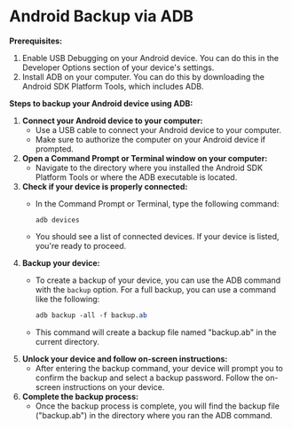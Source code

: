 # Android Backup via ADB

**Prerequisites:**

1. Enable USB Debugging on your Android device. You can do this in the Developer Options section of your device's settings.
2. Install ADB on your computer. You can do this by downloading the Android SDK Platform Tools, which includes ADB.

**Steps to backup your Android device using ADB:**

1. **Connect your Android device to your computer:**
   * Use a USB cable to connect your Android device to your computer.
   * Make sure to authorize the computer on your Android device if prompted.
2. **Open a Command Prompt or Terminal window on your computer:**
   * Navigate to the directory where you installed the Android SDK Platform Tools or where the ADB executable is located.
3. **Check if your device is properly connected:**
   *   In the Command Prompt or Terminal, type the following command:

       ```
       adb devices
       ```
   * You should see a list of connected devices. If your device is listed, you're ready to proceed.
4. **Backup your device:**
   *   To create a backup of your device, you can use the ADB command with the `backup` option. For a full backup, you can use a command like the following:

       ```css
       adb backup -all -f backup.ab
       ```
   * This command will create a backup file named "backup.ab" in the current directory.
5. **Unlock your device and follow on-screen instructions:**
   * After entering the backup command, your device will prompt you to confirm the backup and select a backup password. Follow the on-screen instructions on your device.
6. **Complete the backup process:**
   * Once the backup process is complete, you will find the backup file ("backup.ab") in the directory where you ran the ADB command.
